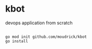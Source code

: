 # kbot
devops application from scratch

##

```
go mod init github.com/moudrick/kbot
go install
```
